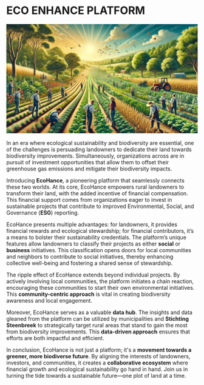# ECO ENHANCE PLATFORM

![EcoHance Banner](front_page.png)

In an era where ecological sustainability and biodiversity are essential, one of the challenges is persuading landowners to dedicate their land towards biodiversity improvements. Simultaneously, organizations across are in pursuit of investment opportunities that allow them to offset their greenhouse gas emissions and mitigate their biodiversity impacts.

Introducing **EcoHance**, a pioneering platform that seamlessly connects these two worlds. At its core, EcoHance empowers rural landowners to transform their land, with the added incentive of financial compensation. This financial support comes from organizations eager to invest in sustainable projects that contribute to improved Environmental, Social, and Governance (**ESG**) reporting.

EcoHance presents multiple advantages: for landowners, it provides financial rewards and ecological stewardship; for financial contributors, it’s a means to bolster their sustainability credentials. The platform’s unique features allow landowners to classify their projects as either **social** or **business** initiatives. This classification opens doors for local communities and neighbors to contribute to social initiatives, thereby enhancing collective well-being and fostering a shared sense of stewardship.

The ripple effect of EcoHance extends beyond individual projects. By actively involving local communities, the platform initiates a chain reaction, encouraging these communities to start their own environmental initiatives. This **community-centric approach** is vital in creating biodiversity awareness and local engagement.

Moreover, EcoHance serves as a valuable **data hub**. The insights and data gleaned from the platform can be utilized by municipalities and **Stichting Steenbreek** to strategically target rural areas that stand to gain the most from biodiversity improvements. This **data-driven approach** ensures that efforts are both impactful and efficient.

In conclusion, EcoHance is not just a platform; it's a **movement towards a greener, more biodiverse future**. By aligning the interests of landowners, investors, and communities, it creates a **collaborative ecosystem** where financial growth and ecological sustainability go hand in hand. Join us in turning the tide towards a sustainable future—one plot of land at a time.
